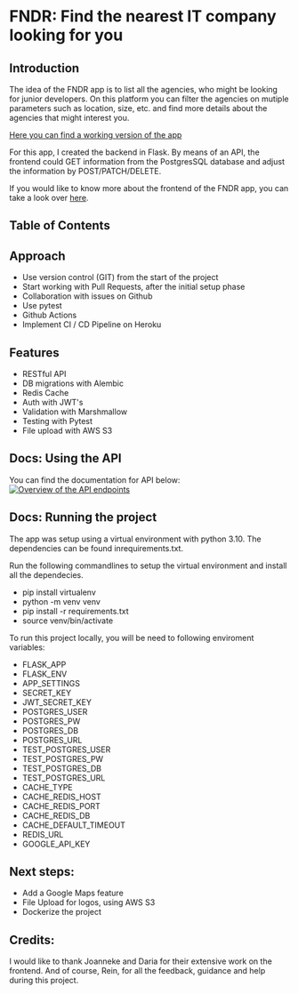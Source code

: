# FNDR: Find the nearest IT company looking for you

## Introduction

The idea of the FNDR app is to list all the agencies, who might be looking for junior developers. On this platform you can filter the agencies on mutiple parameters such as location, size, etc. and find more details about the agencies that might interest you.

[Here you can find a working version of the app](https://fndr.netlify.app/)

For this app, I created the backend in Flask. By means of an API, the frontend could GET information from the PostgresSQL database and adjust the information by POST/PATCH/DELETE.

If you would like to know more about the frontend of the FNDR app, you can take a look over [here](https://github.com/jodelajo/fndr).

## Table of Contents

## Approach

-   Use version control (GIT) from the start of the project
-   Start working with Pull Requests, after the initial setup phase
-   Collaboration with issues on Github
-   Use pytest
-   Github Actions
-   Implement CI / CD Pipeline on Heroku

## Features

-   RESTful API
-   DB migrations with Alembic
-   Redis Cache
-   Auth with JWT's
-   Validation with Marshmallow
-   Testing with Pytest
-   File upload with AWS S3

## Docs: Using the API

You can find the documentation for API below:
[![Overview of the API endpoints](https://fndr.s3.eu-central-1.amazonaws.com/API.png)](https://app.swaggerhub.com/apis-docs/thomas30/FNDRbackend/1.0.0#/)

## Docs: Running the project

The app was setup using a virtual environment with python 3.10. The dependencies can be found inrequirements.txt.

Run the following commandlines to setup the virtual environment and install all the dependecies.

-   pip install virtualenv
-   python -m venv venv
-   pip install -r requirements.txt
-   source venv/bin/activate

To run this project locally, you will be need to following enviroment variables:

-   FLASK_APP
-   FLASK_ENV
-   APP_SETTINGS
-   SECRET_KEY
-   JWT_SECRET_KEY
-   POSTGRES_USER
-   POSTGRES_PW
-   POSTGRES_DB
-   POSTGRES_URL
-   TEST_POSTGRES_USER
-   TEST_POSTGRES_PW
-   TEST_POSTGRES_DB
-   TEST_POSTGRES_URL
-   CACHE_TYPE
-   CACHE_REDIS_HOST
-   CACHE_REDIS_PORT
-   CACHE_REDIS_DB
-   CACHE_DEFAULT_TIMEOUT
-   REDIS_URL
-   GOOGLE_API_KEY

## Next steps:

-   Add a Google Maps feature
-   File Upload for logos, using AWS S3
-   Dockerize the project

## Credits:

I would like to thank Joanneke and Daria for their extensive work on the frontend. And of course, Rein, for all the feedback, guidance and help during this project.
